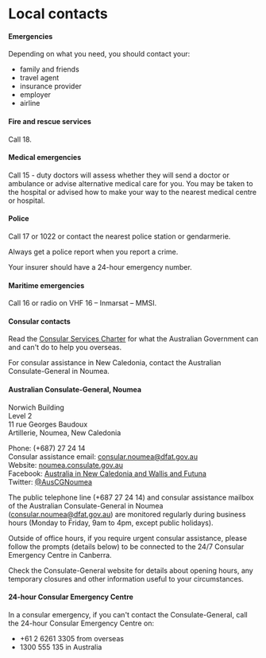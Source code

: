 # Local contacts

#### Emergencies

Depending on what you need, you should contact your:

* family and friends
* travel agent
* insurance provider
* employer
* airline

#### Fire and rescue services

Call 18.

#### Medical emergencies

Call 15 - duty doctors will assess whether they will send a doctor or ambulance or advise alternative medical care for you. You may be taken to the hospital or advised how to make your way to the nearest medical centre or hospital.

#### Police

Call 17 or 1022 or contact the nearest police station or gendarmerie.

Always get a police report when you report a crime.

Your insurer should have a 24-hour emergency number.

#### Maritime emergencies

Call 16 or radio on VHF 16 – Inmarsat – MMSI.

#### Consular contacts

Read the [Consular Services Charter](/consular-services/consular-services-charter "Consular Services Charter") for what the Australian Government can and can't do to help you overseas.

For consular assistance in New Caledonia, contact the Australian Consulate-General in Noumea.

#### Australian Consulate-General, Noumea

Norwich Building  
Level 2  
11 rue Georges Baudoux  
Artillerie, Noumea, New Caledonia  
  
Phone: (+687) 27 24 14  
Consular assistance email: [consular.noumea@dfat.gov.au](mailto:consular.noumea@dfat.gov.au)  
Website: [noumea.consulate.gov.au](http://www.noumea.consulate.gov.au/nmea/home.html)  
Facebook: [Australia in New Caledonia and Wallis and Futuna](https://www.facebook.com/LAustralieEnNouvelleCaledonie/)  
Twitter: [@AusCGNoumea](https://twitter.com/AusCGNoumea)

The public telephone line (+687 27 24 14) and consular assistance mailbox of the Australian Consulate-General in Noumea ([consular.noumea@dfat.gov.au](mailto:consular.noumea@dfat.gov.au)) are monitored regularly during business hours (Monday to Friday, 9am to 4pm, except public holidays).

Outside of office hours, if you require urgent consular assistance, please follow the prompts (details below) to be connected to the 24/7 Consular Emergency Centre in Canberra.

Check the Consulate-General website for details about opening hours, any temporary closures and other information useful to your circumstances.

#### 24-hour Consular Emergency Centre

In a consular emergency, if you can't contact the Consulate-General, call the 24-hour Consular Emergency Centre on:

* +61 2 6261 3305 from overseas
* 1300 555 135 in Australia